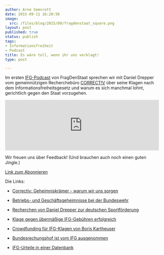 ```yaml
---
author: Arne Semsrott
date: 2015-09-11 16:20:56
image:
  src: /files/blog/2015/09/fragdenstaat_square.png
layout: post
published: true
status: publish
tags:
- Informationsfreiheit
- Podcast
title: Es wäre toll, wenn ihr uns verklagt!
type: post

---
```

Im ersten [IFG-Podcast](https://soundcloud.com/fragdenstaat/ifg-podcast-1-es-ware-toll-wenn-ihr-uns-verklagt) von FragDenStaat sprechen wir mit Daniel Drepper vom gemeinnützigen Recherchebüro [CORRECT!V](http://correctiv.org/) über seine Klagen nach dem Informationsfreiheitsgesetz und warum es sich manchmal lohnt, gerichtlich gegen den Staat vorzugehen.

<iframe width="100%" height="166" scrolling="no" frameborder="no" src="https://w.soundcloud.com/player/?url=https%3A//api.soundcloud.com/tracks/223063085&amp;color=ff5500&amp;auto_play=false&amp;hide_related=false&amp;show_comments=true&amp;show_user=true&amp;show_reposts=false"></iframe>

Wir freuen uns über Feedback! (Und brauchen auch noch einen guten Jingle.)

[Link zum Abonnieren](http://feeds.soundcloud.com/users/soundcloud:users:173393422/sounds.rss)

Die Links:

* [Correctiv: Geheimniskrämer - warum wir uns sorgen](https://correctiv.org/blog/2015/08/30/pressefreiheit-warum-wir-uns-sorgen/)

* [Betriebs- und Geschäftsgeheimnisse bei der Bundeswehr](http://blog.fragdenstaat.de/2015/Bundeswehr-Ablehnung-Betriebsgeheimnisse/)

* [Recherchen von Daniel Drepper zur deutschen Sportförderung](http://www.anstageslicht.de/geschichtenansicht/kat/sport-fairness/story/sportfoerderung-und-intransparenz.html)

* [Klage gegen übermäßige IFG-Gebühren erfolgreich](https://correctiv.org/blog/2014/08/08/untauglich-bmi-hat-14-21560-zu-viel-kassiert/)

* [Crowdfunding für IFG-Klagen von Boris Kartheuser](https://crowdfunding.correctiv.org/deutscheueberwachungsexporte)

* [Bundesrechungshof ist vom IFG ausgenommen](http://www.zeit.de/politik/deutschland/2014-03/ifg-transparenz-bundesrechnungshof/komplettansicht)

* [IFG-Urteile in einer Datenbank](http://www.lda.brandenburg.de/sixcms/detail.php?template=rechtsprechungsdb_start)
